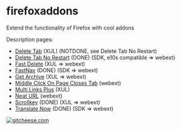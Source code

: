 # firefoxaddons
Extend the functionality of Firefox with cool addons

Description pages:

- [Delete Tab](https://addons.mozilla.org/en-US/firefox/addon/delete-tab/) (XUL) (NOTDONE, see Delete Tab No Restart)
- [Delete Tab No Restart](https://addons.mozilla.org/en-US/firefox/addon/delete-tab-no-restart/) (DONE) (SDK, e10s compatible => webext)
- [Fast Delete](https://addons.mozilla.org/en-US/firefox/addon/fast-delete/) (XUL => webext)
- [FastNav](https://addons.mozilla.org/en-US/firefox/addon/fastnav/) (DONE) (SDK => webext)
- [Get Archive](https://addons.mozilla.org/en-US/firefox/addon/get-archive/) (XUL => webext)
- [Middle Click On Page Closes Tab](https://addons.mozilla.org/en-US/firefox/addon/middle-click-on-page-close-tab/) (webext)
- [Multi Links Plus](https://addons.mozilla.org/en-US/firefox/addon/multi-links-plus/) (XUL)
- [Neat URL](https://addons.mozilla.org/en-US/firefox/addon/neat-url/) (webext)
- [Scrollkey](https://addons.mozilla.org/en-US/firefox/addon/scrollkey/) (DONE) (XUL => webext)
- [Translate Now](https://addons.mozilla.org/en-US/firefox/addon/translate-now/) (DONE) (SDK => webext)

[![gitcheese.com](https://s3.amazonaws.com/gitcheese-ui-master/images/badge.svg)](https://www.gitcheese.com/donate/users/544411/repos/36726603)
